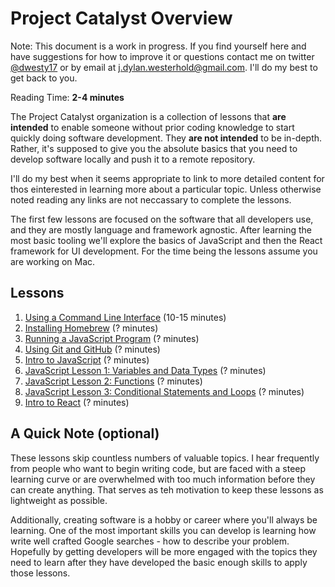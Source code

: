 # Project Catalyst Overview

Note: This document is a work in progress. If you find yourself here and have suggestions for how to improve it or questions contact me on twitter [@dwesty17](https://twitter.com/dwesty17) or by email at j.dylan.westerhold@gmail.com. I'll do my best to get back to you.

Reading Time: **2-4 minutes**

The Project Catalyst organization is a collection of lessons that **are intended** to enable someone without prior coding knowledge to start quickly doing software development. They **are not intended** to be in-depth. Rather, it's supposed to give you the absolute basics that you need to develop software locally and push it to a remote repository.

I'll do my best when it seems appropriate to link to more detailed content for thos einterested in learning more about a particular topic. Unless otherwise noted reading any links are not neccassary to complete the lessons.

The first few lessons are focused on the software that all developers use, and they are mostly language and framework agnostic. After learning the most basic tooling we'll explore the basics of JavaScript and then the React framework for UI development. For the time being the lessons assume you are working on Mac.

## Lessons
1. [Using a Command Line Interface](https://github.com/project-catalyst/using-a-cli) (10-15 minutes)
1. [Installing Homebrew](https://github.com/project-catalyst/overview) (? minutes)
1. [Running a JavaScript Program](https://github.com/project-catalyst/overview) (? minutes)
1. [Using Git and GitHub](https://github.com/project-catalyst/overview) (? minutes)
1. [Intro to JavaScript](https://github.com/project-catalyst/overview) (? minutes)
1. [JavaScript Lesson 1: Variables and Data Types](https://github.com/project-catalyst/overview) (? minutes)
1. [JavaScript Lesson 2: Functions](https://github.com/project-catalyst/overview) (? minutes)
1. [JavaScript Lesson 3: Conditional Statements and Loops](https://github.com/project-catalyst/overview) (? minutes)
1. [Intro to React](https://github.com/project-catalyst/overview) (? minutes)

## A Quick Note (optional)

These lessons skip countless numbers of valuable topics. I hear frequently from people who want to begin writing code, but are faced with a steep learning curve or are overwhelmed with too much information before they can create anything. That serves as teh motivation to keep these lessons as lightweight as possible. 

Additionally, creating software is a hobby or career where you'll always be learning. One of the most important skills you can develop is learning how write well crafted Google searches - how to describe your problem. Hopefully by getting developers will be more engaged with the topics they need to learn after they have developed the basic enough skills to apply those lessons.